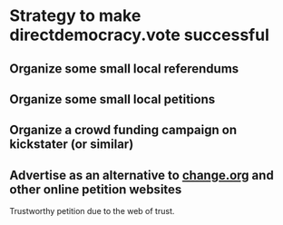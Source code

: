 # Strategy to make directdemocracy.vote successful

## Organize some small local referendums

## Organize some small local petitions

## Organize a crowd funding campaign on kickstater (or similar)

## Advertise as an alternative to [change.org](https://change.org) and other online petition websites

Trustworthy petition due to the web of trust. 
